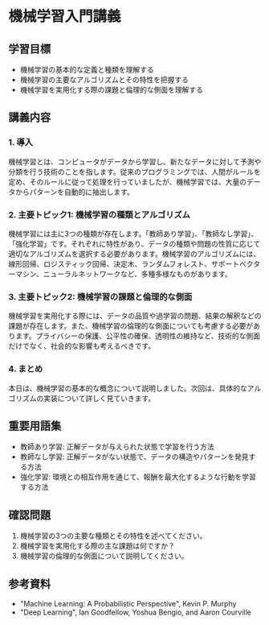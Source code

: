 # 機械学習入門講義

## 学習目標

- 機械学習の基本的な定義と種類を理解する
- 機械学習の主要なアルゴリズムとその特性を把握する
- 機械学習を実用化する際の課題と倫理的な側面を理解する

## 講義内容

### 1. 導入

機械学習とは、コンピュータがデータから学習し、新たなデータに対して予測や分類を行う技術のことを指します。従来のプログラミングでは、人間がルールを定め、そのルールに従って処理を行っていましたが、機械学習では、大量のデータからパターンを自動的に抽出します。

### 2. 主要トピック1: 機械学習の種類とアルゴリズム

機械学習には主に3つの種類が存在します。「教師あり学習」、「教師なし学習」、「強化学習」です。それぞれに特性があり、データの種類や問題の性質に応じて適切なアルゴリズムを選択する必要があります。機械学習のアルゴリズムには、線形回帰、ロジスティック回帰、決定木、ランダムフォレスト、サポートベクターマシン、ニューラルネットワークなど、多種多様なものがあります。

### 3. 主要トピック2: 機械学習の課題と倫理的な側面

機械学習を実用化する際には、データの品質や過学習の問題、結果の解釈などの課題が存在します。また、機械学習の倫理的な側面についても考慮する必要があります。プライバシーの保護、公平性の確保、透明性の維持など、技術的な側面だけでなく、社会的な影響も考えるべきです。

### 4. まとめ

本日は、機械学習の基本的な概念について説明しました。次回は、具体的なアルゴリズムの実装について詳しく見ていきます。

## 重要用語集

- 教師あり学習: 正解データが与えられた状態で学習を行う方法
- 教師なし学習: 正解データがない状態で、データの構造やパターンを発見する方法
- 強化学習: 環境との相互作用を通じて、報酬を最大化するような行動を学習する方法

## 確認問題

1. 機械学習の3つの主要な種類とその特性を述べてください。
2. 機械学習を実用化する際の主な課題は何ですか？
3. 機械学習の倫理的な側面について説明してください。

## 参考資料

- "Machine Learning: A Probabilistic Perspective", Kevin P. Murphy
- "Deep Learning", Ian Goodfellow, Yoshua Bengio, and Aaron Courville